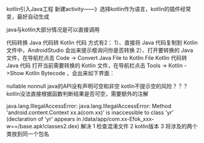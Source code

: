 
kotlin引入Java工程
新建activity——》选择kotlin作为语言，kotlin的插件经常变，最好自动生成


java与kotlin大部分情况是可以直接调用


代码转换
Java 代码转 Kotlin 代码
方式有2：
1）、直接将 Java 代码复制到 Kotlin 文件中，AndroidStudio 会出来提示框询问你是否转换
2）、打开要转换的 Java 文件，在导航栏点击 Code -> Convert Java File to Kotlin File
Kotlin 代码转 Java 代码
打开当前需要转换的 Kotlin 文件，在导航栏点击 Tools -> Kotlin ->Show Kotlin Bytecode ，会出来如下界面：



nullable  nonnull
java的API没有声明可空和非空
kotlin不提示空的风险？？？  kotlin没法直接根据函数判断结果是否可空，需要额外的注解



java.lang.IllegalAccessError:
java.lang.IllegalAccessError: Method 'android.content.Context xx.a(com.xx)' is inaccessible to
   class 'yr' (declaration of 'yr' appears in /data/app/com.xx-Efok_xxx-w==/base.apk!classes2.dex)
解决
1 检查混淆文件
2 kotlin版本
3 将涉及的两个类放到同一个包名
